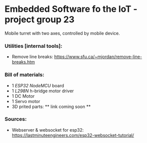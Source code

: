 # Embedded Software fo the IoT - project group 23
Mobile turret with two axes, controlled by mobile device.

### Utilities [internal tools]:
- Remove line breaks: https://www.sfu.ca/~mjordan/remove-line-breaks.htm

### Bill of materials:
- 1 _ESP32 NodeMCU_ board
- 1 _L298N_ h-bridge motor driver
- 1 DC Motor
- 1 Servo motor
- 3D prited parts: ** link coming soon **

### Sources:
- Webserver & websocket for esp32: https://lastminuteengineers.com/esp32-websocket-tutorial/
